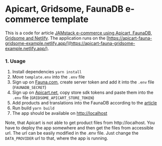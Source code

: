 # Apicart, Gridsome, FaunaDB e-commerce template

This is a code for article [JAMstack e-commerce using Apicart, FaunaDB, Gridsome and Netlify](https://dev.to/machy8/jamstack-e-commerce-using-apicart-faunadb-gridsome-and-netlify-39jm).
The application runs on the [https://apicart-fauna-gridsome-example.netlify.app/](https://apicart-fauna-gridsome-example.netlify.app/).

### 1. Usage

1. Install dependencies `yarn install`
2. Move `template.env` into the `.env` file
3. Sign up on [Fauna.com](https://fauna.com/), create server token and add it into the `.env` file (`FAUNADB_SECRET`)
4. Sign up on [Apicart.net](https://apicart.net/en-us/product/apicart-store/getting-started/installation/), copy store sdk tokens and paste them into the `.env` file (`GRIDSOME_APICART_STORE_TOKEN`)
5. Add products and translations into the FaunaDB according to the [article](https://dev.to/machy8/jamstack-e-commerce-using-apicart-faunadb-gridsome-and-netlify-39jm)
6. Run build `yarn build`
7. The app should be available on [http://localhost](http://localhost)

Note, that Apicart is not able to get product files from http://localhost.
You have to deploy the app somewhere and then get the files from accessible url. The url can be easily modified
in the .env file. Just change the `DATA_PROVIDER` url to that, where the app is running.
